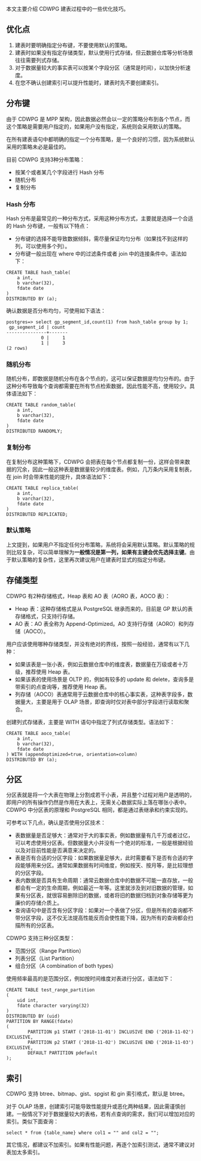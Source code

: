 本文主要介绍 CDWPG 建表过程中的一些优化技巧。

## 优化点
1. 建表时要明确指定分布键，不要使用默认的策略。
2. 建表时如果没有指定存储类型，默认使用行式存储，但云数据仓库等分析场景往往需要列式存储。
3. 对于数据量较大的事实表可以按某个字段分区（通常是时间），以加快分析速度。
4. 在您不确认创建索引可以提升性能时，建表时先不要创建索引。

## 分布键
由于 CDWPG 是 MPP 架构，因此数据必然会以一定的策略分布到各个节点，而这个策略是需要用户指定的，如果用户没有指定，系统则会采用默认的策略。

在所有建表语句中都明确的指定一个分布策略，是一个良好的习惯，因为系统默认采用的策略未必是最佳的。

目前 CDWPG 支持3种分布策略：
- 按某个或者某几个字段进行 Hash 分布
- 随机分布
- 复制分布

### Hash 分布
Hash 分布是最常见的一种分布方式，采用这种分布方式，主要就是选择一个合适的 Hash 分布键，一般有以下特点：
- 分布键的选择不能导致数据倾斜，需尽量保证均匀分布（如果找不到这样的列，可以使用多个列）。
- 分布键一般出现在 where 中的过滤条件或者 join 中的连接条件中。语法如下：
```
CREATE TABLE hash_table(
	a int,
	b varchar(32),
	fdate date
) 
DISTRIBUTED BY (a);
```
确认数据是否分布均匀，可使用如下语法：
```
postgres=> select gp_segment_id,count(1) from hash_table group by 1;
 gp_segment_id | count
---------------+-------
             0 |     1
             1 |     3
(2 rows)
```

### 随机分布
随机分布，即数据是随机分布在各个节点的，这可以保证数据是均匀分布的。由于这种分布导致每个查询都需要在所有节点检索数据，因此性能不高，使用较少。具体语法如下：
```
CREATE TABLE random_table(
	a int,
	b varchar(32),
	fdate date
) 
DISTRIBUTED RANDOMLY;
```

### 复制分布
在复制分布这种策略下，CDWPG 会把表在每个节点都复制一份，这样会带来数据的冗余，因此一般这种表是数据量较少的维度表。例如，几万条内采用复制表，在 join 时会带来性能的提升，具体语法如下：
```
CREATE TABLE replica_table(
	a int,
	b varchar(32),
	fdate date
) 
DISTRIBUTED REPLICATED;
```

### 默认策略
上文提到，如果用户不指定任何分布策略，系统将会采用默认策略。默认策略的规则比较复杂，可以简单理解为**一般情况是第一列，如果有主键会优先选择主键**。由于默认策略的复杂性，这里再次建议用户在建表时显式的指定分布键。


## 存储类型
CDWPG 有2种存储格式，Heap 表和 AO 表（AORO 表，AOCO 表）：
- Heap 表：这种存储格式是从 PostgreSQL 继承而来的，目前是 GP 默认的表存储格式，只支持行存储。
- AO 表：AO 表全称为 Append-Optimized。AO 支持行存储（AORO）和列存储（AOCO）。


用户应该使用哪种存储类型，并没有绝对的界线，按照一般经验，通常有以下几种：
- 如果该表是一张小表，例如云数据仓库中的维度表，数据量在万级或者十万级，推荐使用 Heap 表。
- 如果该表的使用场景是 OLTP 的，例如有较多的 update 和 delete，查询多是带索引的点查询等，推荐使用 Heap 表。
- 列存储（AOCO）表通常用于云数据仓库中的核心事实表，这种表字段多，数据量大，主要是用于 OLAP 场景，即查询时仅对表中部分字段进行读取和聚合。

创建列式存储表，主要是 WITH 语句中指定了列式存储类型。语法如下：
```
CREATE TABLE aoco_table(
	a int,
	b varchar(32),
	fdate date
) WITH (appendoptimized=true, orientation=column) 
DISTRIBUTED BY (a);
```

## 分区
分区表就是将一个大表在物理上分割成若干小表，并且整个过程对用户是透明的，即用户的所有操作仍然是作用在大表上，无需关心数据实际上落在哪张小表中。CDWPG 中分区表的原理和 PostgreSQL 相同，都是通过表继承和约束实现的。

可参考以下几点，确认是否使用分区技术：
- 表数据量是否足够大：通常对于大的事实表，例如数据量有几千万或者过亿，可以考虑使用分区表。但数据量大小并没有一个绝对的标准，一般是根据经验以及对目前性能是否满意来决定的。
- 表是否有合适的分区字段：如果数据量足够大，此时需要看下是否有合适的字段能够用来分区。通常如果数据有时间维度，例如按天、按月等，是比较理想的分区字段。
- 表内数据是否具有生命周期：通常云数据仓库中的数据不可能一直存放，一般都会有一定的生命周期，例如最近一年等。这里就涉及到对旧数据的管理，如果有分区表，就很容易删除旧的数据，或者将旧的数据归档到对象存储等更为廉价的存储介质上。
- 查询语句中是否含有分区字段：如果对一个表做了分区，但是所有的查询都不带分区字段，这不仅无法提高性能反而会使性能下降，因为所有的查询都会扫描所有的分区表。

CDWPG 支持三种分区类型：
- 范围分区（Range Partition）
- 列表分区（List Partition）
- 组合分区（A combination of both types）

使用频率最高的是范围分区，例如按时间维度对表进行分区，语法如下：
```
CREATE TABLE test_range_partition
(
    uid int, 
    fdate character varying(32)
) 
DISTRIBUTED BY (uid)
PARTITION BY RANGE(fdate) 
(
        PARTITION p1 START ('2018-11-01') INCLUSIVE END ('2018-11-02') EXCLUSIVE, 
        PARTITION p2 START ('2018-11-02') INCLUSIVE END ('2018-11-03') EXCLUSIVE, 
        DEFAULT PARTITION pdefault
);
```

## 索引
CDWPG 支持 btree、bitmap、gist、spgist 和 gin 索引格式，默认是 btree。

对于 OLAP 场景，创建索引可能导致性能提升或恶化两种结果，因此需谨慎创建。一般情况下对于数据量较大的表格，若有点查询的需求，我们可以增加对应的索引。类似下面查询：
```
select * from {table_name} where col1 = "" and col2 = "";
```
其它情况，都建议不加索引。如果有性能问题，再逐个加索引测试，通常不建议对表加太多索引。
